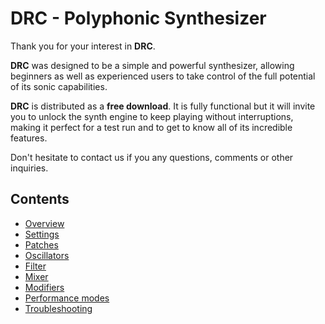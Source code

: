 # DRC - Polyphonic Synthesizer

Thank you for your interest in **DRC**.

**DRC** was designed to be a simple and powerful synthesizer, allowing beginners as well as experienced users to take control of the full potential of its sonic capabilities.

**DRC** is distributed as a **free download**. It is fully functional but it will invite you to unlock the synth engine to keep playing without interruptions, making it perfect for a test run and to get to know all of its incredible features.

Don't hesitate to contact us if you any questions, comments or other inquiries.

## Contents

* [Overview](https://www.imaginando.pt/products/drc/help/overview)
* [Settings](https://www.imaginando.pt/products/drc/help/settings)
* [Patches](https://www.imaginando.pt/products/drc/help/patches)
* [Oscillators](https://www.imaginando.pt/products/drc/help/oscillators)
* [Filter](https://www.imaginando.pt/products/drc/help/filter)
* [Mixer](https://www.imaginando.pt/products/drc/help/mixer)
* [Modifiers](https://www.imaginando.pt/products/drc/help/modifiers)
* [Performance modes](https://www.imaginando.pt/products/drc/help/performance-modes)
* [Troubleshooting](https://www.imaginando.pt/products/drc/help/troubleshooting)



